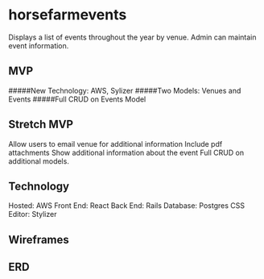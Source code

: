 # horsefarmevents

Displays a list of events throughout the year by venue. Admin can maintain event information.

## MVP

#####New Technology: AWS, Sylizer
#####Two Models: Venues and Events
#####Full CRUD on Events Model

## Stretch MVP

Allow users to email venue for additional information
Include pdf attachments
Show additional information about the event
Full CRUD on additional models.

## Technology

Hosted: AWS
Front End: React
Back End: Rails
Database: Postgres
CSS Editor: Stylizer

## Wireframes

## ERD
